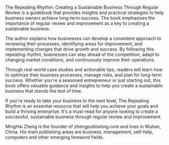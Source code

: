 
The Repeating Rhythm: Creating a Sustainable Business Through Regular Review is a guidebook that provides insights and practical strategies to help business owners achieve long-term success. The book emphasizes the importance of regular review and improvement as a key to creating a sustainable business.

The author explains how businesses can develop a consistent approach to reviewing their processes, identifying areas for improvement, and implementing changes that drive growth and success. By following this repeating rhythm, businesses can stay ahead of the competition, adapt to changing market conditions, and continuously improve their operations.

Through real-world case studies and actionable tips, readers will learn how to optimize their business processes, manage risks, and plan for long-term success. Whether you're a seasoned entrepreneur or just starting out, this book offers valuable guidance and insights to help you create a sustainable business that stands the test of time.

If you're ready to take your business to the next level, The Repeating Rhythm is an essential resource that will help you achieve your goals and build a thriving enterprise. It's a must-read for anyone looking to create a successful, sustainable business through regular review and improvement.

MingHai Zheng is the founder of zhengpublishing.com and lives in Wuhan, China. His main publishing areas are business, management, self-help, computers and other emerging foreword fields.
